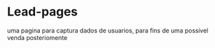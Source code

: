 # Lead-pages
uma pagina para captura dados de usuarios, para fins de uma possivel venda posteriomente

